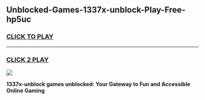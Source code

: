 
## Unblocked-Games-1337x-unblock-Play-Free-hp5uc
<h3>
<a href="https://premium76.site?title=1337x-unblock&ref=18A1">CLICK TO PLAY</a></h3>
<hr>

<h3>
<a href="https://premium76.site?title=1337x-unblock&ref=18A1">CLICK 2 PLAY</a>
  
</h3>

<a href="https://premium76.site?title=1337x-unblock&ref=18A1"><img src="https://clearcache.store/games.png"></a>


**1337x-unblock games unblocked: Your Gateway to Fun and Accessible Online Gaming**
